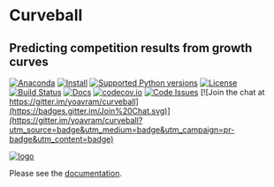 # Curveball
## Predicting competition results from growth curves


[![Anaconda](https://anaconda.org/yoavram/curveball/badges/version.svg)](https://anaconda.org/yoavram/curveball)
[![Install](https://anaconda.org/yoavram/curveball/badges/installer/conda.svg)](https://anaconda.org/yoavram/curveball/)
[![Supported Python versions](https://img.shields.io/pypi/pyversions/curveball.svg)](https://pypi.python.org/pypi/curveball/)
[![License](https://img.shields.io/pypi/l/curveball.svg)](https://github.com/yoavram/curveball/blob/master/LICENCE.txt)
[![Build Status](https://magnum.travis-ci.com/yoavram/curveball.svg?token=jdWtkbZwtnsj5TaFxVKJ&branch=travis)](https://magnum.travis-ci.com/yoavram/curveball)
[![Docs](https://img.shields.io/badge/docs-latest-yellow.svg)](https://curveball.divshot.io)
[![codecov.io](http://codecov.io/github/yoavram/curveball/coverage.svg?branch=master&token=PV0HysT5gx)](http://codecov.io/github/yoavram/curveball?branch=master)
[![Code Issues](https://www.quantifiedcode.com/api/v1/project/fb3dfaa863494b8fa9e3242c542304f6/badge.svg)](https://www.quantifiedcode.com/app/project/fb3dfaa863494b8fa9e3242c542304f6)
[![Join the chat at https://gitter.im/yoavram/curveball](https://badges.gitter.im/Join%20Chat.svg)](https://gitter.im/yoavram/curveball?utm_source=badge&utm_medium=badge&utm_campaign=pr-badge&utm_content=badge)

[![logo](/docs/_static/logo_200px.png?raw=true)](http://www.freepik.com/free-vector/ball-of-wool_762106.htm)

Please see the [documentation](https://curveball.divshot.io).
